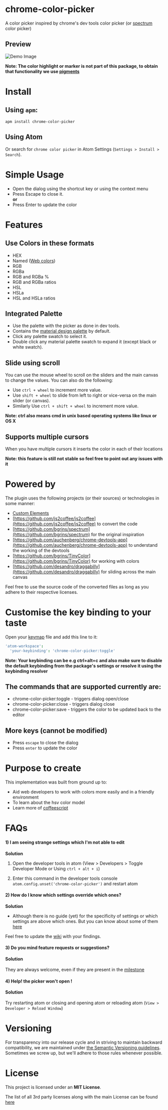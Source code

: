 # chrome-color-picker
A color picker inspired by chrome's dev tools color picker (or [spectrum](https://github.com/bgrins/spectrum) color picker)

## Preview
![Demo Image](https://raw.githubusercontent.com/puranjayjain/chrome-color-picker/master/demo.gif)

**Note: The color highlight or marker is not part of this package, to obtain that functionality we use [pigments](https://atom.io/packages/pigments)**

# Install
## Using `apm`:

```
apm install chrome-color-picker
```
## Using Atom
Or search for `chrome color picker` in Atom Settings (`Settings > Install > Search`).

# Simple Usage
- Open the dialog using the shortcut key or using the context menu
- Press Escape to close it.
<br>**or**
- Press Enter to update the color

# Features
## Use Colors in these formats
* HEX
* Named ([Web colors](https://en.wikipedia.org/wiki/Web_colors#X11_color_names))
* RGB
* RGBa
* RGB and RGBa %
* RGB and RGBa ratios
* HSL
* HSLa
* HSL and HSLa ratios

## Integrated Palette
- Use the palette with the picker as done in dev tools.
- Contains the [material design palette](https://www.google.com/design/spec/style/color.html) by default.
- Click any palette swatch to select it.
- Double click any material palette swatch to expand it (except black or white swatch).

## Slide using scroll
You can use the mouse wheel to scroll on the sliders and the main canvas to change the values.
You can also do the following:
- Use `ctrl + wheel` to increment more value.
- Use `shift + wheel` to slide from left to right or vice-versa on the main slider (or canvas).
- Similarly Use `ctrl + shift + wheel` to increment more value.

**Note: ctrl also means cmd in unix based operating systems like linux or OS X**

## Supports multiple cursors
When you have multiple cursors it inserts the color in each of their locations

**Note: this feature is still not stable so feel free to point out any issues with it**

# Powered by
The plugin uses the following projects (or their sources) or technologies in some manner:
- [Custom Elements](http://www.html5rocks.com/en/tutorials/webcomponents/customelements)
- [https://github.com/js2coffee/js2coffee](https://github.com/js2coffee/js2coffee) to convert the code
- [https://github.com/bgrins/spectrum](https://github.com/bgrins/spectrum) for the original inspiration
- [https://github.com/auchenberg/chrome-devtools-app](https://github.com/auchenberg/chrome-devtools-app) to understand the working of the devtools
- [https://github.com/bgrins/TinyColor](https://github.com/bgrins/TinyColor) for working with colors
- [https://github.com/desandro/draggabilly](https://github.com/desandro/draggabilly) for sliding across the main canvas

Feel free to use the source code of the converted files as long as you adhere to their respective licenses.

# Customise the key binding to your taste
Open your [keymap](http://flight-manual.atom.io/behind-atom/sections/keymaps-in-depth/) file and add this line to it:
```CoffeeScript
'atom-workspace':
  'your-keybinding': 'chrome-color-picker:toggle'
```
**Note: Your keybinding can be e.g ctrl+alt+c and also make sure to disable the default keybinding from the package's settings or resolve it using the keybinding resolver**

## The commands that are supported currently are:
* chrome-color-picker:toggle - triggers dialog open/close
* chrome-color-picker:close  - triggers dialog close
* chrome-color-picker:save   - triggers the color to be updated back to the editor

## More keys (cannot be modified)
- Press `escape` to close the dialog
- Press `enter` to update the color

# Purpose to create
This implementation was built from ground up to:
- Aid web developers to work with colors more easily and in a friendly environment
- To learn about the hsv color model
- Learn more of [coffeescript](http://coffeescript.org)

# FAQs

#### 1) I am seeing strange settings which I'm not able to edit

**Solution**
  1. Open the developer tools in atom (View > Developers > Toggle Developer Mode or Using `ctrl + alt + i`)

  2. Enter this command in the developer tools console `atom.config.unset('chrome-color-picker')` and restart atom

#### 2) How do I know which settings override which ones?

**Solution**
  - Although there is no guide (yet) for the specificity of settings or which settings are above which ones.
But you can know about some of them [here](https://github.com/puranjayjain/chrome-color-picker/blob/master/lib/modules/core/Input.coffee#L163)

Feel free to update the [wiki](https://github.com/puranjayjain/chrome-color-picker/wiki/Setting's-specificity) with your findings.

#### 3) Do you mind feature requests or suggestions?

**Solution**<br><br>
They are always welcome, even if they are present in the [milestone](https://github.com/puranjayjain/chrome-color-picker/milestones)

#### 4) Help! the picker won't open !

**Solution**<br><br>
Try restarting atom or closing and opening atom or reloading atom (`View > Developer > Reload Window`)

# Versioning

For transparency into our release cycle and in striving to maintain backward compatibility, we are maintained under [the Semantic Versioning guidelines](http://semver.org/). Sometimes we screw up, but we'll adhere to those rules whenever possible.

# License

This project is licensed under an **MIT License**.

The list of all 3rd party licenses along with the main License can be found [here](https://github.com/puranjayjain/chrome-color-picker/blob/master/LICENSE.md)
